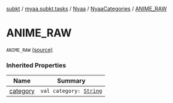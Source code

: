 [subkt](../../../index.md) / [myaa.subkt.tasks](../../index.md) / [Nyaa](../index.md) / [NyaaCategories](index.md) / [ANIME_RAW](./-a-n-i-m-e_-r-a-w.md)

# ANIME_RAW

`ANIME_RAW` [(source)](https://github.com/Myaamori/SubKt/blob/0.1.7/src/main/kotlin/myaa/subkt/tasks/tasks.kt#L767)

### Inherited Properties

| Name | Summary |
|---|---|
| [category](category.md) | `val category: `[`String`](https://kotlinlang.org/api/latest/jvm/stdlib/kotlin/-string/index.html) |
